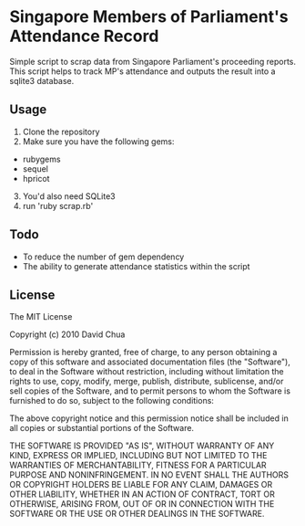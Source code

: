 # Singapore Members of Parliament's Attendance Record

Simple script to scrap data from Singapore Parliament's proceeding reports. This
script helps to track MP's attendance and outputs the result into a sqlite3
database.

## Usage

1. Clone the repository
2. Make sure you have the following gems:
 - rubygems
 - sequel
 - hpricot 
3. You'd also need SQLite3
4. run 'ruby scrap.rb'

## Todo

- To reduce the number of gem dependency
- The ability to generate attendance statistics within the script

## License

The MIT License

Copyright (c) 2010 David Chua

Permission is hereby granted, free of charge, to any person obtaining a copy
of this software and associated documentation files (the "Software"), to deal
in the Software without restriction, including without limitation the rights
to use, copy, modify, merge, publish, distribute, sublicense, and/or sell
copies of the Software, and to permit persons to whom the Software is
furnished to do so, subject to the following conditions:

The above copyright notice and this permission notice shall be included in
all copies or substantial portions of the Software.

THE SOFTWARE IS PROVIDED "AS IS", WITHOUT WARRANTY OF ANY KIND, EXPRESS OR
IMPLIED, INCLUDING BUT NOT LIMITED TO THE WARRANTIES OF MERCHANTABILITY,
FITNESS FOR A PARTICULAR PURPOSE AND NONINFRINGEMENT. IN NO EVENT SHALL THE
AUTHORS OR COPYRIGHT HOLDERS BE LIABLE FOR ANY CLAIM, DAMAGES OR OTHER
LIABILITY, WHETHER IN AN ACTION OF CONTRACT, TORT OR OTHERWISE, ARISING FROM,
OUT OF OR IN CONNECTION WITH THE SOFTWARE OR THE USE OR OTHER DEALINGS IN
THE SOFTWARE.


